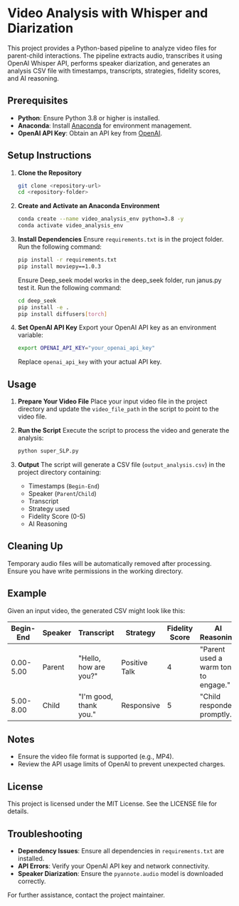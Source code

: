 # Video Analysis with Whisper and Diarization

This project provides a Python-based pipeline to analyze video files for parent-child interactions. The pipeline extracts audio, transcribes it using OpenAI Whisper API, performs speaker diarization, and generates an analysis CSV file with timestamps, transcripts, strategies, fidelity scores, and AI reasoning.

## Prerequisites

- **Python**: Ensure Python 3.8 or higher is installed.
- **Anaconda**: Install [Anaconda](https://www.anaconda.com/products/distribution) for environment management.
- **OpenAI API Key**: Obtain an API key from [OpenAI](https://platform.openai.com/signup/).

## Setup Instructions

1. **Clone the Repository**
   ```bash
   git clone <repository-url>
   cd <repository-folder>
   ```

2. **Create and Activate an Anaconda Environment**
   ```bash
   conda create --name video_analysis_env python=3.8 -y
   conda activate video_analysis_env
   ```

3. **Install Dependencies**
   Ensure `requirements.txt` is in the project folder. Run the following command:
   ```bash
   pip install -r requirements.txt
   pip install moviepy==1.0.3
   ```
   Ensure Deep_seek model works in the deep_seek folder, run janus.py test it. Run the following command:
   ```bash
   cd deep_seek
   pip install -e .
   pip install diffusers[torch]
   ```

4. **Set OpenAI API Key**
   Export your OpenAI API key as an environment variable:
   ```bash
   export OPENAI_API_KEY="your_openai_api_key"
   ```
   Replace `openai_api_key` with your actual API key.

## Usage

1. **Prepare Your Video File**
   Place your input video file in the project directory and update the `video_file_path` in the script to point to the video file.

2. **Run the Script**
   Execute the script to process the video and generate the analysis:
   ```bash
   python super_SLP.py
   ```

3. **Output**
   The script will generate a CSV file (`output_analysis.csv`) in the project directory containing:
   - Timestamps (`Begin-End`)
   - Speaker (`Parent`/`Child`)
   - Transcript
   - Strategy used
   - Fidelity Score (0-5)
   - AI Reasoning

## Cleaning Up

Temporary audio files will be automatically removed after processing. Ensure you have write permissions in the working directory.

## Example

Given an input video, the generated CSV might look like this:

| Begin-End | Speaker  | Transcript              | Strategy       | Fidelity Score | AI Reasoning                          |
|-----------|----------|-------------------------|----------------|----------------|---------------------------------------|
| 0.00-5.00 | Parent   | "Hello, how are you?"  | Positive Talk  | 4              | "Parent used a warm tone to engage." |
| 5.00-8.00 | Child    | "I'm good, thank you." | Responsive     | 5              | "Child responded promptly."          |

## Notes

- Ensure the video file format is supported (e.g., MP4).
- Review the API usage limits of OpenAI to prevent unexpected charges.

## License

This project is licensed under the MIT License. See the LICENSE file for details.

## Troubleshooting

- **Dependency Issues**: Ensure all dependencies in `requirements.txt` are installed.
- **API Errors**: Verify your OpenAI API key and network connectivity.
- **Speaker Diarization**: Ensure the `pyannote.audio` model is downloaded correctly.

For further assistance, contact the project maintainer.

